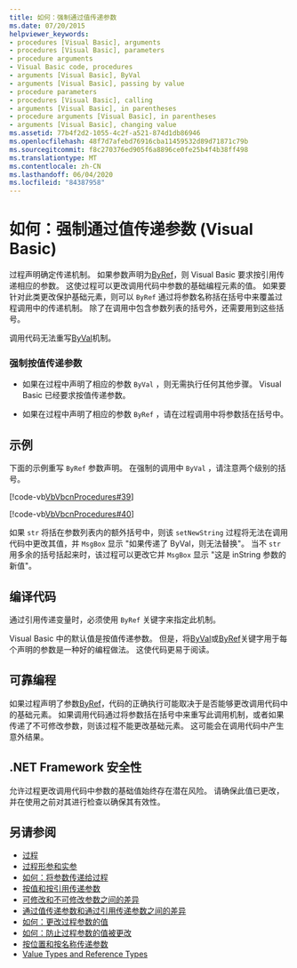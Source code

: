 ```yaml
---
title: 如何：强制通过值传递参数
ms.date: 07/20/2015
helpviewer_keywords:
- procedures [Visual Basic], arguments
- procedures [Visual Basic], parameters
- procedure arguments
- Visual Basic code, procedures
- arguments [Visual Basic], ByVal
- arguments [Visual Basic], passing by value
- procedure parameters
- procedures [Visual Basic], calling
- arguments [Visual Basic], in parentheses
- procedure arguments [Visual Basic], in parentheses
- arguments [Visual Basic], changing value
ms.assetid: 77b4f2d2-1055-4c2f-a521-874d1db86946
ms.openlocfilehash: 48f7d7afebd76916cba11459532d89d71871c79b
ms.sourcegitcommit: f8c270376ed905f6a8896ce0fe25b4f4b38ff498
ms.translationtype: MT
ms.contentlocale: zh-CN
ms.lasthandoff: 06/04/2020
ms.locfileid: "84387958"
---
```

# <a name="how-to-force-an-argument-to-be-passed-by-value-visual-basic"></a>如何：强制通过值传递参数 (Visual Basic)
过程声明确定传递机制。 如果参数声明为[ByRef](../../../language-reference/modifiers/byref.md)，则 Visual Basic 要求按引用传递相应的参数。 这使过程可以更改调用代码中参数的基础编程元素的值。 如果要针对此类更改保护基础元素，则可以 `ByRef` 通过将参数名称括在括号中来覆盖过程调用中的传递机制。 除了在调用中包含参数列表的括号外，还需要用到这些括号。  
  
 调用代码无法重写[ByVal](../../../language-reference/modifiers/byval.md)机制。  
  
### <a name="to-force-an-argument-to-be-passed-by-value"></a>强制按值传递参数  
  
- 如果在过程中声明了相应的参数 `ByVal` ，则无需执行任何其他步骤。 Visual Basic 已经要求按值传递参数。  
  
- 如果在过程中声明了相应的参数 `ByRef` ，请在过程调用中将参数括在括号中。  
  
## <a name="example"></a>示例  
 下面的示例重写 `ByRef` 参数声明。 在强制的调用中 `ByVal` ，请注意两个级别的括号。  
  
 [!code-vb[VbVbcnProcedures#39](~/samples/snippets/visualbasic/VS_Snippets_VBCSharp/VbVbcnProcedures/VB/Class1.vb#39)]  
  
 [!code-vb[VbVbcnProcedures#40](~/samples/snippets/visualbasic/VS_Snippets_VBCSharp/VbVbcnProcedures/VB/Class1.vb#40)]  
  
 如果 `str` 将括在参数列表内的额外括号中，则该 `setNewString` 过程将无法在调用代码中更改其值，并 `MsgBox` 显示 "如果传递了 ByVal，则无法替换"。 当不 `str` 用多余的括号括起来时，该过程可以更改它并 `MsgBox` 显示 "这是 inString 参数的新值"。  
  
## <a name="compile-the-code"></a>编译代码  
 通过引用传递变量时，必须使用 `ByRef` 关键字来指定此机制。  
  
 Visual Basic 中的默认值是按值传递参数。 但是，将[ByVal](../../../language-reference/modifiers/byval.md)或[ByRef](../../../language-reference/modifiers/byref.md)关键字用于每个声明的参数是一种好的编程做法。 这使代码更易于阅读。  
  
## <a name="robust-programming"></a>可靠编程  
 如果过程声明了参数[ByRef](../../../language-reference/modifiers/byref.md)，代码的正确执行可能取决于是否能够更改调用代码中的基础元素。 如果调用代码通过将参数括在括号中来重写此调用机制，或者如果传递了不可修改参数，则该过程不能更改基础元素。 这可能会在调用代码中产生意外结果。  
  
## <a name="net-framework-security"></a>.NET Framework 安全性  
 允许过程更改调用代码中参数的基础值始终存在潜在风险。 请确保此值已更改，并在使用之前对其进行检查以确保其有效性。  
  
## <a name="see-also"></a>另请参阅

- [过程](./index.md)
- [过程形参和实参](./procedure-parameters-and-arguments.md)
- [如何：将参数传递给过程](./how-to-pass-arguments-to-a-procedure.md)
- [按值和按引用传递参数](./passing-arguments-by-value-and-by-reference.md)
- [可修改和不可修改参数之间的差异](./differences-between-modifiable-and-nonmodifiable-arguments.md)
- [通过值传递参数和通过引用传递参数之间的差异](./differences-between-passing-an-argument-by-value-and-by-reference.md)
- [如何：更改过程参数的值](./how-to-change-the-value-of-a-procedure-argument.md)
- [如何：防止过程参数的值被更改](./how-to-protect-a-procedure-argument-against-value-changes.md)
- [按位置和按名称传递参数](./passing-arguments-by-position-and-by-name.md)
- [Value Types and Reference Types](../data-types/value-types-and-reference-types.md)
